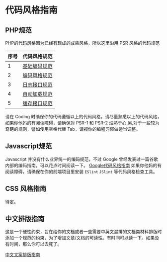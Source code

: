 # 代码风格指南

## PHP规范

PHP的代码风格因为已经有现成的成熟风格，所以这里沿用 PSR 风格的代码规范

| 序号 | 代码风格规范 |
| --- | --- |
| 1 | [基础编码规范](https://phphub.org/topics/2078)  |
| 2 | [编码风格规范](https://phphub.org/topics/2078) |
| 3 | [日志接口规范](https://phphub.org/topics/2080) |
| 4 | [自动加载规范](https://phphub.org/topics/2081) |
| 5 | [缓存接口规范](https://phphub.org/topics/2082) |

请在 Coding 时确保你的代码遵循以上的代码风格，请尽量熟悉以上的代码风格，如果你他妈的有阅读障碍，请确保对 PSR-1 和 PSR-2 烂熟于心,另,对于一些较为奇葩的规则，譬如使用空格代替 Tab，请视你的编程习惯做适当调整。

## Javascript规范 

Javascript 并没有什么业界统一的编码规范，不过 Google 曾经发表过一篇谷歌内部的编码指南，可以花点时间阅读一下。 [Google代码风格指南](https://github.com/sivan/javascript-style-guide/blob/master/es5/README.md) 如果你他妈的有阅读障碍，请确保在你的前端项目里安装 `ESlint` `JSlint` 等代码风格检查工具。

## CSS 风格指南

待定。

## 中文排版指南

这是一个硬性约束，旨在给你的文档或者一些需要中英文混排的文档类材料排版时添加一个规范的约束，为了增加文章/文档的可读性。有时间可以读一下。如果没有时间，那么你可以去死了。

[中文文案排版指南](https://github.com/sparanoid/chinese-copywriting-guidelines)


